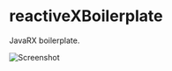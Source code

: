 reactiveXBoilerplate
====================

JavaRX boilerplate.

![Screenshot](http://grabs.lucasmouilleron.com/Screen%20Shot%202016-02-02%20at%2017.04.47.png)